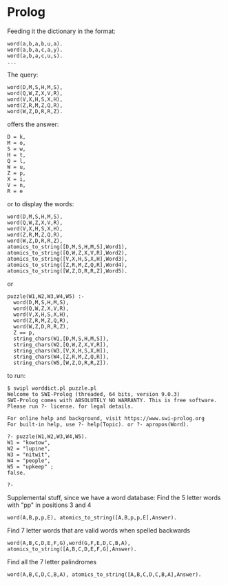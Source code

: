 # Prolog

Feeding it the dictionary in the format:
```
word(a,b,a,b,u,a).
word(a,b,a,c,a,y).
word(a,b,a,c,u,s).
...
```

The query:
```
word(D,M,S,H,M,S),
word(Q,W,Z,X,V,R),
word(V,X,H,S,X,H),
word(Z,R,M,Z,Q,R),
word(W,Z,D,R,R,Z).
```
offers the answer:
```
D = k,
M = o,
S = w,
H = t,
Q = l,
W = u,
Z = p,
X = i,
V = n,
R = e
```

or to display the words:
```
word(D,M,S,H,M,S),
word(Q,W,Z,X,V,R),
word(V,X,H,S,X,H),
word(Z,R,M,Z,Q,R),
word(W,Z,D,R,R,Z),
atomics_to_string([D,M,S,H,M,S],Word1),
atomics_to_string([Q,W,Z,X,V,R],Word2),
atomics_to_string([V,X,H,S,X,H],Word3),
atomics_to_string([Z,R,M,Z,Q,R],Word4),
atomics_to_string([W,Z,D,R,R,Z],Word5).
```

or
```
puzzle(W1,W2,W3,W4,W5) :- 
  word(D,M,S,H,M,S),
  word(Q,W,Z,X,V,R),
  word(V,X,H,S,X,H),
  word(Z,R,M,Z,Q,R),
  word(W,Z,D,R,R,Z),
  Z == p,
  string_chars(W1,[D,M,S,H,M,S]),
  string_chars(W2,[Q,W,Z,X,V,R]),
  string_chars(W3,[V,X,H,S,X,H]),
  string_chars(W4,[Z,R,M,Z,Q,R]),
  string_chars(W5,[W,Z,D,R,R,Z]).
```


to run:
```
$ swipl worddict.pl puzzle.pl
Welcome to SWI-Prolog (threaded, 64 bits, version 9.0.3)
SWI-Prolog comes with ABSOLUTELY NO WARRANTY. This is free software.
Please run ?- license. for legal details.

For online help and background, visit https://www.swi-prolog.org
For built-in help, use ?- help(Topic). or ?- apropos(Word).

?- puzzle(W1,W2,W3,W4,W5).
W1 = "kowtow",
W2 = "lupine",
W3 = "nitwit",
W4 = "people",
W5 = "upkeep" ;
false.

?-
```


Supplemental stuff, since we have a word database:
Find the 5 letter words with "pp" in positions 3 and 4
```
word(A,B,p,p,E), atomics_to_string([A,B,p,p,E],Answer).
```

Find 7 letter words that are valid words when spelled backwards
```
word(A,B,C,D,E,F,G),word(G,F,E,D,C,B,A), atomics_to_string([A,B,C,D,E,F,G],Answer).
```

Find all the 7 letter palindromes
```
word(A,B,C,D,C,B,A), atomics_to_string([A,B,C,D,C,B,A],Answer).
```